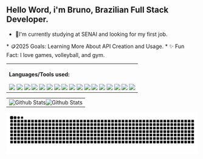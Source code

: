## Hello Word, i'm Bruno, Brazilian Full Stack Developer.
* 🌱I'm  currently studying at SENAI and looking for my first job.
</hr>
* 🪙2025 Goals: Learning More About API Creation and Usage.
</hr>
* ✨ Fun Fact: I love games, volleyball, and gym.


<table>
<tr>
<td>
 <img
<div style="text-align: center;"> <br>
 <b>Languages/Tools used:</b>
</div>
<div style="display: inline_block"> <br>
  <img src="https://img.shields.io/badge/JavaScript-yellow?style=for-the-badge&logo=JavaScript&logoColor=white">
  <img src="https://img.shields.io/badge/CSharp-green?style=for-the-badge&logo=sharp&logoColor=white">
  <img src="https://img.shields.io/badge/HTML-orange?style=for-the-badge&logo=html5&logoColor=white">
  <img src="https://img.shields.io/badge/CSS-blue?style=for-the-badge&logo=CSS&logoColor=white">
 <img src="https://img.shields.io/badge/Visual%20Studio%20Code-0078d7.svg?style=for-the-badge&logo=visual-studio-code&logoColor=white">
 <img src="https://img.shields.io/badge/Visual%20Studio-5C2D91.svg?style=for-the-badge&logo=visual-studio&logoColor=white">
  <img src="https://img.shields.io/badge/Figma-pink?style=for-the-badge&logo=figma&logoColor=white">
 <img src="https://img.shields.io/badge/adobe%20photoshop-%2331A8FF.svg?style=for-the-badge&logo=adobe%20photoshop&logoColor=white)">
 <img src="https://img.shields.io/badge/Canva-%2300C4CC.svg?style=for-the-badge&logo=Canva&logoColor=white">
 <img src="https://img.shields.io/badge/Trello-%23026AA7.svg?style=for-the-badge&logo=Trello&logoColor=white">
  <img src="https://img.shields.io/badge/Arduino-00878F?style=for-the-badge&logo=arduino&logoColor=white">
  <img src="https://img.shields.io/badge/Bootstrap-563D7C?style=for-the-badge&logo=bootstrap&logoColor=white">
  <img src="https://img.shields.io/badge/.NET-5C2D91?style=for-the-badge&logo=.net&logoColor=white">
  <img src="https://img.shields.io/badge/Microsoft_Azure-0089D6?style=for-the-badge&logo=microsoft-azure&logoColor=white">
 <img src="https://img.shields.io/badge/github-%23121011.svg?style=for-the-badge&logo=github&logoColor=white">
  <img src="https://img.shields.io/badge/MySQL-00000F?style=for-the-badge&logo=mysql&logoColor=white">
   <img src="https://img.shields.io/badge/Windows%2011-%230079d5.svg?style=for-the-badge&logo=Windows%2011&logoColor=white">

  </td>
</tr>

</table>


<table>
  <tr>
    <td>
      <img 
        align="left"
        src="https://github-readme-stats.vercel.app/api?username=Brun0HM&show_icons=true&theme=tokyonight&hide_border=true"
        alt="Github Stats"
      />
      <img
        align="right"
        src="https://github-readme-stats.vercel.app/api/top-langs/?username=Brun0HM&layout=compact&theme=tokyonight&hide_border=true"
        alt="Github Stats"
      />
    </td>
  </tr>
</table>





![snake](https://github.com/Brun0HM/Brun0HM/blob/output/github-contribution-grid-snake-dark.svg)
